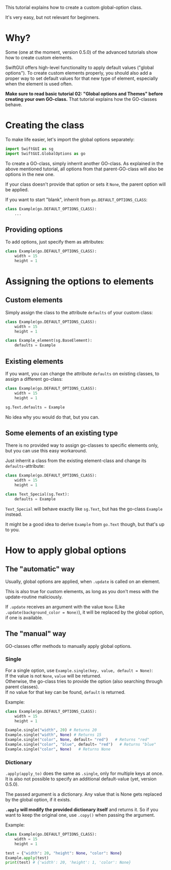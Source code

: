 
This tutorial explains how to create a custom global-option class.

It's very easy, but not relevant for beginners.

# Why?

Some (one at the moment, version 0.5.0) of the advanced tutorials show how to create custom elements.

SwiftGUI offers high-level functionality to apply default values ("global options").
To create custom elements properly, you should also add a proper way to set default values for that new type of element, especially when the element is used often.

**Make sure to read basic tutorial 02: "Global options and Themes" before creating your own GO-class.**
That tutorial explains how the GO-classes behave.

# Creating the class
To make life easier, let's import the global options separately:
```py
import SwiftGUI as sg
import SwiftGUI.GlobalOptions as go
```

To create a GO-class, simply inherrit another GO-class.
As explained in the above mentioned tutorial, all options from that parent-GO-class will also be options in the new one.

If your class doesn't provide that option or sets it `None`, the parent option will be applied.

If you want to start "blank", inherrit from `go.DEFAULT_OPTIONS_CLASS`:
```py
class Example(go.DEFAULT_OPTIONS_CLASS):
    ...
```

## Providing options
To add options, just specify them as attributes:
```py
class Example(go.DEFAULT_OPTIONS_CLASS):
    width = 15
    height = 1
```

# Assigning the options to elements
## Custom elements
Simply assign the class to the attribute `defaults` of your custom class:
```py
class Example(go.DEFAULT_OPTIONS_CLASS):
    width = 15
    height = 1

class Example_element(sg.BaseElement):
    defaults = Example
```

## Existing elements
If you want, you can change the attribute `defaults` on existing classes, to assign a different go-class:
```py
class Example(go.DEFAULT_OPTIONS_CLASS):
    width = 15
    height = 1

sg.Text.defaults = Example
```

No idea why you would do that, but you can.

## Some elements of an existing type
There is no provided way to assign go-classes to specific elements only, but you can use this easy workaround.

Just inherrit a class from the existing element-class and change its `defaults`-attribute:
```py
class Example(go.DEFAULT_OPTIONS_CLASS):
    width = 15
    height = 1

class Text_Special(sg.Text):
    defaults = Example
```
`Text_Special` will behave exactly like `sg.Text`, but has the go-class `Example` instead.

It might be a good idea to derive `Example` from `go.Text` though, but that's up to you.

# How to apply global options
## The "automatic" way
Usually, global options are applied, when `.update` is called on an element.

This is also true for custom elements, as long as you don't mess with the update-routine maliciously.

If `.update` receives an argument with the value `None` (Like `.update(background_color = None)`), it will be replaced by the global option, if one is available.

## The "manual" way
GO-classes offer methods to manually apply global options.

### Single
For a single option, use `Example.single(key, value, default = None)`:\
If the value is not `None`, `value` will be returned.\
Otherwise, the go-class tries to provide the option (also searching through parent classes).\
If no value for that key can be found, `default` is returned.

Example:
```py
class Example(go.DEFAULT_OPTIONS_CLASS):
    width = 15
    height = 1

Example.single("width", 20) # Returns 20
Example.single("width", None) # Returns 15
Example.single("color", None, default= "red")   # Returns "red"
Example.single("color", "blue", default= "red")   # Returns "blue"
Example.single("color", None)   # Returns None
```

### Dictionary
`.apply(apply_to)` does the same as `.single`, only for multiple keys at once.
It is also not possible to specify an additional default-value (yet, version 0.5.0).

The passed argument is a dictionary.
Any value that is None gets replaced by the global option, if it exists.

**`.apply` will modify the provided dictionary itself** and returns it.
So if you want to keep the original one, use `.copy()` when passing the argument.

Example:
```py
class Example(go.DEFAULT_OPTIONS_CLASS):
    width = 15
    height = 1

test = {"width": 20, "height": None, "color": None}
Example.apply(test)
print(test) # {'width': 20, 'height': 1, 'color': None}
```
